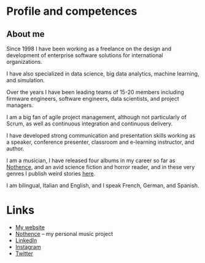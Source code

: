 # Profile and competences

## About me

Since 1998 I have been working as a freelance on the design and development of enterprise software solutions for international organizations.

I have also specialized in data science, big data analytics, machine learning, and simulation.

Over the years I have been leading teams of 15-20 members including firmware engineers, software engineers, data scientists, and project managers.

I am a big fan of agile project management, although not particularly of Scrum, as well as continuous integration and continuous delivery.

I have developed strong communication and presentation skills working as a speaker, conference presenter, classroom and e-learning instructor, and author.

I am a musician, I have released four albums in my career so far as [Nothence](https://nothence.com), and an avid science fiction and horror reader, and in these very genres I publish weird stories [here](https://fabioscagliola.com/blog).

I am bilingual, Italian and English, and I speak French, German, and Spanish.

# Links

* [My website](https://fabioscagliola.com)
* [Nothence](https://nothence.com) – my personal music project
* [LinkedIn](https://linkedin.com/in/fabioscagliola)
* [Instagram](https://instagram.com/fabioscagliola)
* [Twitter](https://twitter.com/fabioscagliola)

